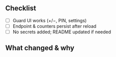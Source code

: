 ## Checklist
- [ ] Guard UI works (+/−, PIN, settings)
- [ ] Endpoint & counters persist after reload
- [ ] No secrets added; README updated if needed

## What changed & why
